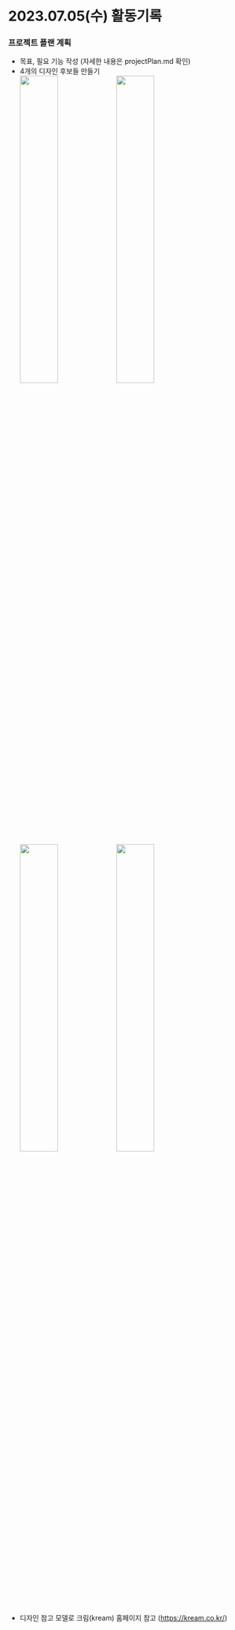 # 2023.07.05(수) 활동기록

### 프로젝트 플랜 계획
- 목표, 필요 기능 작성 (자세한 내용은 projectPlan.md 확인)
- 4개의 디자인 후보들 만들기  
    <img src="https://github.com/ChaeSoGong/code/assets/108540812/35cdc6c0-737f-4128-9e4c-b6f8231afbb1" width="40%" height="40%">
    <img src="https://github.com/ChaeSoGong/code/assets/108540812/4818a30c-92b3-4acf-ab43-5d3461723dee" width="40%" height="40%">  
    <img src="https://github.com/ChaeSoGong/code/assets/108540812/9a5fc2c2-1bf2-4f08-bbb0-410e0951ed97" width="40%" height="40%">
    <img src="https://github.com/ChaeSoGong/code/assets/108540812/3e972885-fca9-456d-9796-dad2ef2d48f6" width="40%" height="40%">  
- 디자인 참고 모델로 크림(kream) 홈페이지 참고 (https://kream.co.kr/)  
